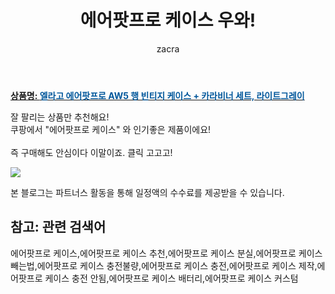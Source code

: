 ﻿---
layout: post
title:  "에어팟프로 케이스 우와!"
author: zacra
categories: [ 아이템 ]
tags: [에어팟프로 케이스,에어팟프로 케이스 추천,에어팟프로 케이스 분실,에어팟프로 케이스 빼는법,에어팟프로 케이스 충전불량,에어팟프로 케이스 충전,에어팟프로 케이스 제작,에어팟프로 케이스 충전 안됨,에어팟프로 케이스 배터리,에어팟프로 케이스 커스텀]
image: https://static.coupangcdn.com/image/retail/images/2020/07/08/18/4/1a2ccc78-a835-4d8c-a746-a05a93e0b015.jpg 
description: "쿠팡에서 에어팟프로 케이스 관련 상품으로 가장 잘팔리는 제품 중 하나라는 사실!!."
rating: 4.5
---

<a href="https://link.coupang.com/re/AFFSDP?lptag=AF8407795&pageKey=1798169542&itemId=3059042034&vendorItemId=71047014975&traceid=V0-153-e91a190c8f5004f2"><b>상품명: <font color='#01579B'>엘라고 에어팟프로 AW5 행 빈티지 케이스 + 카라비너 세트, 라이트그레이</font></b></a>

잘 팔리는 상품만 추천해요!<br/>
쿠팡에서 "에어팟프로 케이스" 와 인기좋은 제품이에요!<br/><br/>
즉 구매해도 안심이다 이말이죠. 클릭 고고고! <br/>



<a href="https://link.coupang.com/re/AFFSDP?lptag=AF8407795&pageKey=1798169542&itemId=3059042034&vendorItemId=71047014975&traceid=V0-153-e91a190c8f5004f2"><img src="https://thumbnail7.coupangcdn.com/thumbnails/remote/q89/image/retail/images/2020/07/08/18/9/ba1165c0-c3b2-4437-8b8e-b8446d25add1.jpg"></a> 

본 블로그는 파트너스 활동을 통해 일정액의 수수료를 제공받을 수 있습니다.

## 참고: 관련 검색어    
에어팟프로 케이스,에어팟프로 케이스 추천,에어팟프로 케이스 분실,에어팟프로 케이스 빼는법,에어팟프로 케이스 충전불량,에어팟프로 케이스 충전,에어팟프로 케이스 제작,에어팟프로 케이스 충전 안됨,에어팟프로 케이스 배터리,에어팟프로 케이스 커스텀